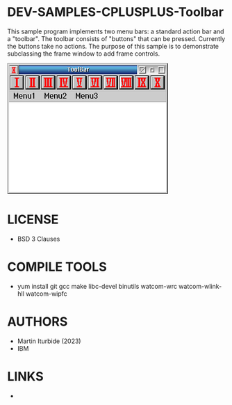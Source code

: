 DEV-SAMPLES-CPLUSPLUS-Toolbar
=============================
This sample program implements two menu bars: a standard action bar and a "toolbar". The toolbar consists of "buttons" that can be pressed. Currently the buttons take no actions. The purpose of this sample is to demonstrate subclassing the frame window to add frame controls.

![Toolbar ScreenShot](/wiki/Toolbar_001.png)

LICENSE
===============
* BSD 3 Clauses

COMPILE TOOLS
===============
* yum install git gcc make libc-devel binutils watcom-wrc watcom-wlink-hll watcom-wipfc

AUTHORS
===============
* Martin Iturbide (2023)
* IBM

LINKS
===============
* 
